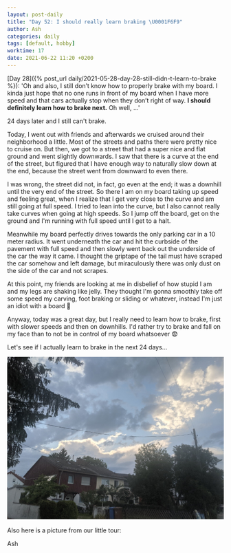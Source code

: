```yaml
---
layout: post-daily
title: "Day 52: I should really learn braking \U0001F6F9"
author: Ash
categories: daily
tags: [default, hobby]
worktime: 17
date: 2021-06-22 11:20 +0200
---
```

[Day 28]({% post_url daily/2021-05-28-day-28-still-didn-t-learn-to-brake %}): 'Oh and also, I still don’t know how to properly brake with my board. I kinda just hope that no one runs in front of my board when I have more speed and that cars actually stop when they don’t right of way. **I should definitely learn how to brake next.** Oh well, …'

24 days later and I still can't brake.

Today, I went out with friends and afterwards we cruised around their neighborhood a little. Most of the streets and paths there were pretty nice to cruise on. But then, we got to a street that had a super nice and flat ground and went slightly downwards. I saw that there is a curve at the end of the street, but figured that I have enough way to naturally slow down at the end, because the street went from downward to even there. 

I was wrong, the street did not, in fact, go even at the end; it was a downhill until the very end of the street. So there I am on my board taking up speed and feeling great, when I realize that I get very close to the curve and am still going at full speed. I tried to lean into the curve, but I also cannot really take curves when going at high speeds. So I jump off the board, get on the ground and I'm running with full speed until I get to a halt.

Meanwhile my board perfectly drives towards the only parking car in a 10 meter radius. It went underneath the car and hit the curbside of the pavement with full speed and then slowly went back out the underside of the car the way it came. I thought the griptape of the tail must have scraped the car somehow and left damage, but miraculously there was only dust on the side of the car and not scrapes.

At this point, my friends are looking at me in disbelief of how stupid I am and my legs are shaking like jelly. They thought I'm gonna smoothly take off some speed my carving, foot braking or sliding or whatever, instead I'm just an idiot with a board 😬

Anyway, today was a great day, but I really need to learn how to brake, first with slower speeds and then on downhills. I'd rather try to brake and fall on my face than to not be in control of my board whatsoever 😨

Let's see if I actually learn to brake in the next 24 days...

![house-and-sky](/assets/res/daily/day-52-house-and-sky.jpg)

Also here is a picture from our little tour:



Ash
